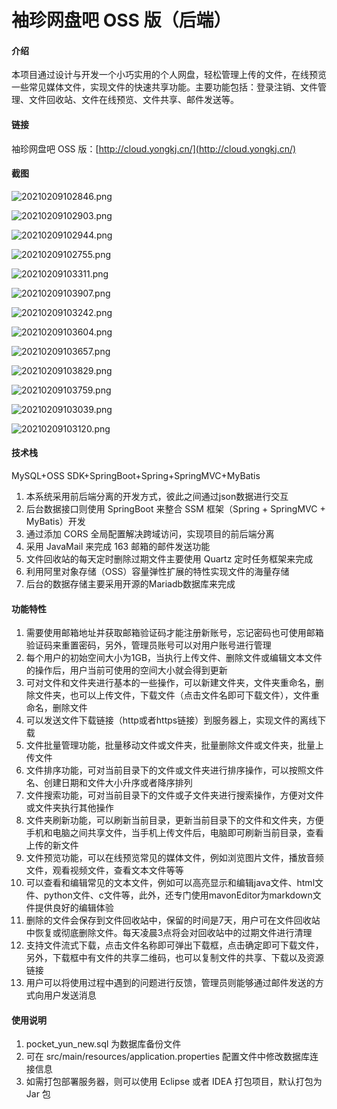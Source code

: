 # 袖珍网盘吧 OSS 版（后端）

#### 介绍
本项目通过设计与开发一个小巧实用的个人网盘，轻松管理上传的文件，在线预览一些常见媒体文件，实现文件的快速共享功能。主要功能包括：登录注销、文件管理、文件回收站、文件在线预览、文件共享、邮件发送等。

#### 链接
袖珍网盘吧 OSS 版：[http://cloud.yongkj.cn/](http://cloud.yongkj.cn/)


#### 截图

![20210209102846.png](src/main/resources/static/img/screenshot/20210209102846.png)

![20210209102903.png](src/main/resources/static/img/screenshot/20210209102903.png)

![20210209102944.png](src/main/resources/static/img/screenshot/20210209102944.png)

![20210209102755.png](src/main/resources/static/img/screenshot/20210209102755.png)

![20210209103311.png](src/main/resources/static/img/screenshot/20210209103311.png)

![20210209103907.png](src/main/resources/static/img/screenshot/20210209103907.png)

![20210209103242.png](src/main/resources/static/img/screenshot/20210209103242.png)

![20210209103604.png](src/main/resources/static/img/screenshot/20210209103604.png)

![20210209103657.png](src/main/resources/static/img/screenshot/20210209103657.png)

![20210209103829.png](src/main/resources/static/img/screenshot/20210209103829.png)

![20210209103759.png](src/main/resources/static/img/screenshot/20210209103759.png)

![20210209103039.png](src/main/resources/static/img/screenshot/20210209103039.png)

![20210209103120.png](src/main/resources/static/img/screenshot/20210209103120.png)

#### 技术栈
MySQL+OSS SDK+SpringBoot+Spring+SpringMVC+MyBatis

1.  本系统采用前后端分离的开发方式，彼此之间通过json数据进行交互
2.  后台数据接口则使用 SpringBoot 来整合 SSM 框架（Spring + SpringMVC + MyBatis）开发
3.  通过添加 CORS 全局配置解决跨域访问，实现项目的前后端分离
4.  采用 JavaMail 来完成 163 邮箱的邮件发送功能
5.  文件回收站的每天定时删除过期文件主要使用 Quartz 定时任务框架来完成
6.  利用阿里对象存储（OSS）容量弹性扩展的特性实现文件的海量存储
7.  后台的数据存储主要采用开源的Mariadb数据库来完成

#### 功能特性

1.  需要使用邮箱地址并获取邮箱验证码才能注册新账号，忘记密码也可使用邮箱验证码来重置密码，另外，管理员账号可以对用户账号进行管理
2.  每个用户的初始空间大小为1GB，当执行上传文件、删除文件或编辑文本文件的操作后，用户当前可使用的空间大小就会得到更新
3.  可对文件和文件夹进行基本的一些操作，可以新建文件夹，文件夹重命名，删除文件夹，也可以上传文件，下载文件（点击文件名即可下载文件），文件重命名，删除文件
4.  可以发送文件下载链接（http或者https链接）到服务器上，实现文件的离线下载
5.  文件批量管理功能，批量移动文件或文件夹，批量删除文件或文件夹，批量上传文件
6.  文件排序功能，可对当前目录下的文件或文件夹进行排序操作，可以按照文件名、创建日期和文件大小升序或者降序排列
7.  文件搜索功能，可对当前目录下的文件或子文件夹进行搜索操作，方便对文件或文件夹执行其他操作
8.  文件夹刷新功能，可以刷新当前目录，更新当前目录下的文件和文件夹，方便手机和电脑之间共享文件，当手机上传文件后，电脑即可刷新当前目录，查看上传的新文件
9.  文件预览功能，可以在线预览常见的媒体文件，例如浏览图片文件，播放音频文件，观看视频文件，查看文本文件等等
10. 可以查看和编辑常见的文本文件，例如可以高亮显示和编辑java文件、html文件、python文件、c文件等，此外，还专门使用mavonEditor为markdown文件提供良好的编辑体验
11. 删除的文件会保存到文件回收站中，保留的时间是7天，用户可在文件回收站中恢复或彻底删除文件。每天凌晨3点将会对回收站中的过期文件进行清理
12. 支持文件流式下载，点击文件名称即可弹出下载框，点击确定即可下载文件，另外，下载框中有文件的共享二维码，也可以复制文件的共享、下载以及资源链接
13. 用户可以将使用过程中遇到的问题进行反馈，管理员则能够通过邮件发送的方式向用户发送消息

#### 使用说明

1.  pocket_yun_new.sql 为数据库备份文件
2.  可在 src/main/resources/application.properties 配置文件中修改数据库连接信息
3.  如需打包部署服务器，则可以使用 Eclipse 或者 IDEA 打包项目，默认打包为 Jar 包
